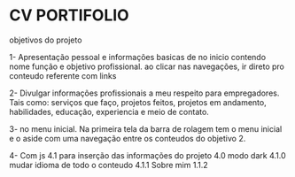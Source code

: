 # CV PORTIFOLIO



objetivos do projeto

1- Apresentação pessoal e informações basicas de no inicio contendo nome função e objetivo profissional.
 ao clicar nas navegações, ir direto pro conteudo referente com links  

2- Divulgar informações profissionais a meu respeito para empregadores. Tais como: serviços que faço, projetos feitos, projetos em andamento, habilidades, educação, experiencia e meio de contato. 

3- no menu inicial. Na primeira tela da barra de rolagem  tem o menu inicial e o aside com uma navegação entre os conteudos do objetivo 2.

4- Com js 
    4.1 para inserção das informações do projeto 
        4.0  modo dark
        4.1.0 mudar idioma de todo o conteudo 
        4.1.1 Sobre mim 
        1.1.2  
   

 
